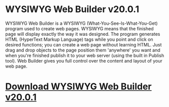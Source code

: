# WYSIWYG Web Builder v20.0.1

WYSIWYG Web Builder is a WYSIWYG (What-You-See-Is-What-You-Get) program used to create web pages. WYSIWYG means that the finished page will display exactly the way it was designed. The program generates HTML (HyperText Markup Language) tags while you point and click on desired functions; you can create a web page without learning HTML. Just drag and drop objects to the page position them 'anywhere' you want and when you're finished publish it to your web server (using the built in Publish tool). Web Builder gives you full control over the content and layout of your web page.

# [Download WYSIWYG Web Builder v20.0.1](https://developer.team/web-development/35187-wysiwyg-web-builder-v2001.html)
